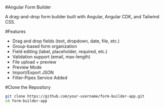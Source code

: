 #Angular Form Builder

A drag-and-drop form builder built with Angular, Angular CDK, and Tailwind CSS.


#Features

- Drag and drop fields (text, dropdown, date, file, etc.)
- Group-based form organization
- Field editing (label, placeholder, required, etc.)
- Validation support (email, max-length)
- File upload + preview
- Preview Mode
- Import/Export JSON
- Filter-Pipes Service Added




#Clone the Repository

```bash
git clone https://github.com/your-username/form-builder-app.git
cd form-builder-app
